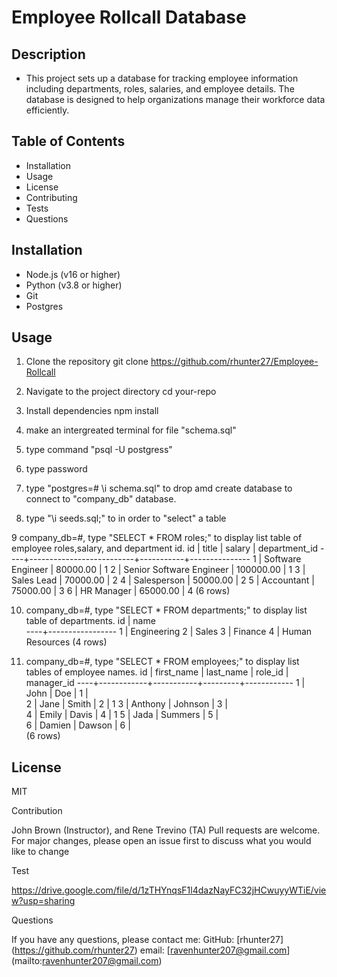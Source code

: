 # Employee Rollcall Database

## Description

- This project sets up a database for tracking employee information including departments, roles, salaries, and employee details. The database is designed to help organizations manage their workforce data efficiently.


## Table of Contents

* Installation
* Usage
* License
* Contributing
* Tests
* Questions

## Installation

* Node.js (v16 or higher)
* Python (v3.8 or higher)
* Git
* Postgres
  
## Usage

1. Clone the repository git clone https://github.com/rhunter27/Employee-Rollcall

2. Navigate to the project directory cd your-repo

3. Install dependencies npm install

4. make an intergreated terminal for file "schema.sql"

5. type command "psql -U postgress"

6. type password

7. type "postgres=# \i schema.sql" to drop amd create database to connect to "company_db" database.

8. type "\i seeds.sql;" to in order to "select" a table

9 company_db=#, type "SELECT * FROM roles;" to display list table of employee roles,salary, and department id.
id |          title           |  salary   | department_id 
----+--------------------------+-----------+---------------
  1 | Software Engineer        |  80000.00 |             1
  2 | Senior Software Engineer | 100000.00 |             1
  3 | Sales Lead               |  70000.00 |             2
  4 | Salesperson              |  50000.00 |             2
  5 | Accountant               |  75000.00 |             3
  6 | HR Manager               |  65000.00 |             4
(6 rows)

10. company_db=#, type "SELECT * FROM departments;" to display list table of departments.
 id |      name       
----+-----------------
  1 | Engineering
  2 | Sales
  3 | Finance
  4 | Human Resources
(4 rows)

11. company_db=#, type "SELECT * FROM  employees;" to display list tables of employee names.
 id | first_name | last_name | role_id | manager_id 
----+------------+-----------+---------+------------
  1 | John       | Doe       |       1 |           
  2 | Jane       | Smith     |       2 |          1
  3 | Anthony    | Johnson   |       3 |           
  4 | Emily      | Davis     |       4 |          1
  5 | Jada       | Summers   |       5 |           
  6 | Damien     | Dawson    |       6 |           
(6 rows)


## License

MIT

Contribution

John Brown (Instructor), and Rene Trevino (TA) Pull requests are welcome. For major changes, please open an issue first to discuss what you would like to change

Test

https://drive.google.com/file/d/1zTHYnqsF1l4dazNayFC32jHCwuyyWTiE/view?usp=sharing

Questions

If you have any questions, please contact me: GitHub: [rhunter27] (https://github.com/rhunter27) email: [ravenhunter207@gmail.com] (mailto:ravenhunter207@gmail.com)

